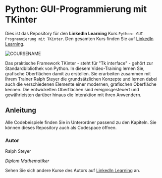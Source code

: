 # Python: GUI-Programmierung mit TKinter

Dies ist das Repository für den **LinkedIn Learning** Kurs `Python: GUI-Programmierung mit TKinter`. Den gesamten Kurs finden Sie auf [LinkedIn Learning][lil-course-url].

![COURSENAME][lil-thumbnail-url] 

Das praktische Framework TKinter - steht für "Tk interface" - gehört zur Standardbibliothek von Python. In diesem Video-Training lernen Sie, grafische Oberflächen damit zu erstellen. Sie erarbeiten zusammen mit Ihrem Trainer Ralph Steyer die grundsätzlichen Konzepte und lernen dabei auch die verschiedenen Elemente einer modernen, grafischen Oberfläche kennen. Die entwickelten Oberflächen sind ereignisgesteuert und gewährleisten darüber hinaus die Interaktion mit ihren Anwendern.

## Anleitung

Alle Codebeispiele finden Sie in Unterordner passend zu den Kapiteln. Sie können dieses Repository auch als Codespace öffnen.

### Autor

Ralph Steyer

_Diplom Mathematiker_

Sehen Sie sich andere Kurse des Autors auf [LinkedIn Learning](https://www.linkedin.com/learning/instructors/ralph-steyer) an.

[0]: # (Replace these placeholder URLs with actual course URLs)
[lil-course-url]: https://www.linkedin.com/learning/python-gui-programmierung-mit-tkinter
[lil-thumbnail-url]: https://media.licdn.com/dms/image/v2/D4D0DAQHcfxqbNn8rwA/learning-public-crop_675_1200/B4DZaqGD.mHEAc-/0/1746610438826?e=2147483647&v=beta&t=QS0gtXF6WldMGJIUO9skKFiby5eFAPEXHcoPjI5mLXc
